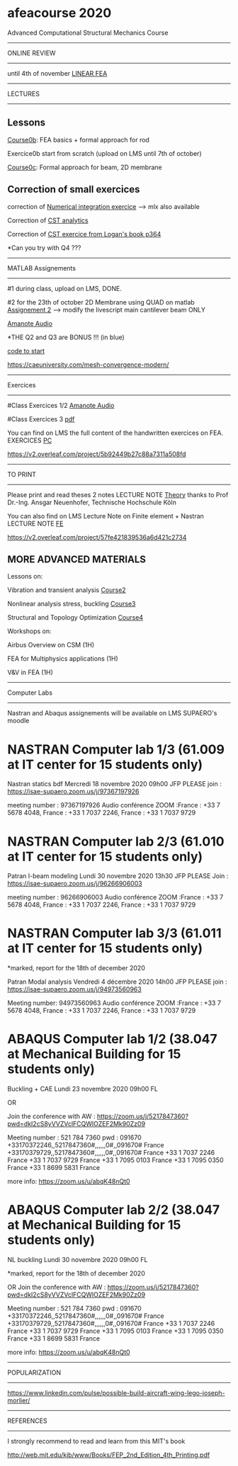 # afeacourse 2020
Advanced Computational Structural Mechanics Course 

****
ONLINE REVIEW
****

until 4th of november [LINEAR FEA](https://github.com/jomorlier/afeacourse/blob/master/RECAP/Course1.md)

****
LECTURES
****

## Lessons

[Course0b](https://github.com/jomorlier/afeacourse/blob/master/RECAP/course0b_Prof.pdf): FEA basics + formal approach for rod 

Exercice0b start from scratch (upload on LMS until 7th of october)

[Course0c](https://github.com/jomorlier/afeacourse/blob/master/RECAP/Course0c.pdf): Formal approach for beam, 2D membrane

## Correction of small exercices

correction of [Numerical integration exercice](https://github.com/jomorlier/afeacourse/blob/master/RECAP/Assignement3correction.pdf)
--> mlx also available

Correction of 
[CST analytics](http://htmlpreview.github.io/?https://github.com/jomorlier/afeacourse/blob/master/RECAP/CSTanalytics.html)

Correction of 
[CST exercice from Logan's book p364](http://htmlpreview.github.io/?https://github.com/jomorlier/afeacourse/blob/master/RECAP/CST_Logan.html)

*Can you try with Q4 ???


****
MATLAB Assignements
****

#1 during class, upload on LMS, DONE.

#2 for the 23th of october
2D Membrane using QUAD on matlab [Assignement 2](https://github.com/jomorlier/afeacourse/blob/master/RECAP/Assignement2.pdf)
--> modify the livescript main cantilever beam ONLY 

[Amanote Audio](https://app.amanote.com/note-taking/document/5c1440e1-b1e5-4e6b-97fa-b34eb34fbc47)

*THE Q2 and Q3 are BONUS !!! (in blue)

[code to start](https://github.com/jomorlier/afeacourse/blob/master/RECAP/Assignement2.zip)

https://caeuniversity.com/mesh-convergence-modern/

****
Exercices
****

#Class Exercices 1/2
[Amanote Audio](https://app.amanote.com/note-taking/document/f7797fc3-cbad-467c-8509-b5e66f34e2bf)

#Class Exercices 3
[pdf](https://github.com/jomorlier/afeacourse/blob/master/RECAP/FEA%20modeling%20best%20practice%20(1).pdf)

You can find on LMS the full content of the handwritten exercices on FEA.
EXERCICES [PC](https://github.com/jomorlier/feacourse/blob/master/Courses/PC3A.pdf)

https://v2.overleaf.com/project/5b92449b27c88a7311a508fd



****
TO PRINT
****

Please print and read theses 2 notes
LECTURE NOTE [Theory](https://web.calpoly.edu/~aneuenho/teaching/arce504coursematerial.pdf) thanks to Prof Dr.-Ing. Ansgar Neuenhofer, Technische Hochschule Köln

You can also find on LMS Lecture Note on Finite element + Nastran
LECTURE NOTE [FE](https://github.com/jomorlier/feacourse/blob/master/Courses/LectureNote.pdf)

https://v2.overleaf.com/project/57fe421839536a6d421c2734

## MORE ADVANCED MATERIALS 

Lessons on:

Vibration and transient analysis [Course2](https://github.com/jomorlier/afeacourse/blob/master/Vibration/Course2.md)

Nonlinear analysis stress, buckling [Course3](https://github.com/jomorlier/afeacourse/blob/master/Nonlinear/Course3.md)

Structural and Topology Optimization [Course4](https://github.com/jomorlier/afeacourse/blob/master/TopOpt/Course4.md)

Workshops on:

Airbus Overview on CSM (1H)

FEA for Multiphysics applications (1H)

V&V in FEA (1H)



****
Computer Labs
****

Nastran and Abaqus assignements will be available on LMS SUPAERO's moodle 

# NASTRAN Computer lab 1/3 (61.009 at IT center for 15 students only)

Nastran statics bdf	Mercredi 18 novembre 2020	09h00		JFP
PLEASE join : https://isae-supaero.zoom.us/j/97367197926

meeting number : 97367197926
Audio conférence ZOOM :France : +33 7 5678 4048, France : +33 1 7037 2246, France : +33 1 7037 9729

# NASTRAN Computer lab 2/3 (61.010 at IT center for 15 students only)

Patran I-beam modeling	Lundi 30 novembre 2020	13h30		JFP
PLEASE Join : https://isae-supaero.zoom.us/j/96266906003

meeting number : 96266906003
Audio conférence ZOOM :France : +33 7 5678 4048, France : +33 1 7037 2246, France : +33 1 7037 9729

# NASTRAN Computer lab 3/3 (61.011 at IT center for 15 students only)
*marked, report for the 18th of december 2020

Patran Modal analysis	Vendredi 4 décembre 2020	14h00		JFP
PLEASE join : https://isae-supaero.zoom.us/j/94973560963

Meeting number: 94973560963
Audio conférence ZOOM :France : +33 7 5678 4048, France : +33 1 7037 2246, France : +33 1 7037 9729

# ABAQUS Computer lab 1/2 (38.047 at Mechanical Building for 15 students only)
Buckling + CAE	Lundi 23 novembre 2020	09h00		FL

OR 

Join the conference with AW : https://zoom.us/j/5217847360?pwd=dkI2cS8yVVZVclFCQWlOZEF2Mk90Zz09

Meeting number : 521 784 7360
pwd : 091670
+33170372246,,5217847360#,,,,,,0#,,091670# France
+33170379729,,5217847360#,,,,,,0#,,091670# France
        +33 1 7037 2246 France
        +33 1 7037 9729 France
        +33 1 7095 0103 France
        +33 1 7095 0350 France
        +33 1 8699 5831 France
        
more info: https://zoom.us/u/abqK48nQt0

# ABAQUS Computer lab 2/2 (38.047 at Mechanical Building for 15 students only)
NL buckling	Lundi 30 novembre 2020	09h00		FL

*marked, report for the 18th of december 2020

OR Join the conference with AW : https://zoom.us/j/5217847360?pwd=dkI2cS8yVVZVclFCQWlOZEF2Mk90Zz09

Meeting number : 521 784 7360
pwd : 091670
+33170372246,,5217847360#,,,,,,0#,,091670# France
+33170379729,,5217847360#,,,,,,0#,,091670# France
        +33 1 7037 2246 France
        +33 1 7037 9729 France
        +33 1 7095 0103 France
        +33 1 7095 0350 France
        +33 1 8699 5831 France
        
more info: https://zoom.us/u/abqK48nQt0


****
POPULARIZATION
****

https://www.linkedin.com/pulse/possible-build-aircraft-wing-lego-joseph-morlier/


****
REFERENCES
****


I strongly recommend to read and learn from this MIT's book

http://web.mit.edu/kjb/www/Books/FEP_2nd_Edition_4th_Printing.pdf









